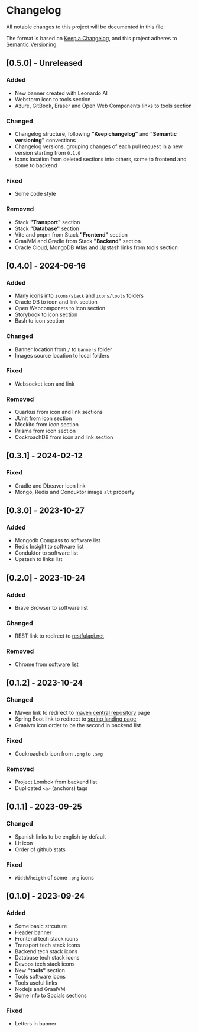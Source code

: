 # Changelog

All notable changes to this project will be documented in this file.

The format is based on [Keep a Changelog](https://keepachangelog.com/en/1.1.0/),
and this project adheres to [Semantic Versioning](https://semver.org/spec/v2.0.0.html).

## [0.5.0] - Unreleased

### Added

- New banner created with Leonardo AI
- Webstorm icon to tools section
- Azure, GitBook, Eraser and Open Web Components links to tools section

### Changed

- Changelog structure, following **"Keep changelog"** and **"Semantic versioning"** convections
- Changelog versions, grouping changes of each pull request in a new version starting from `0.1.0`
- Icons location from deleted sections into others, some to frontend and some to backend

### Fixed

- Some code style

### Removed

- Stack **"Transport"** section
- Stack **"Database"** section
- Vite and pnpm from Stack **"Frontend"** section
- GraalVM and Gradle from Stack **"Backend"** section
- Oracle Cloud, MongoDB Atlas and Upstash links from tools section

## [0.4.0] - 2024-06-16

### Added

- Many icons into `icons/stack` and `icons/tools` folders
- Oracle DB to icon and link section
- Open Webcomponets to icon section
- Storybook to icon section
- Bash to icon section

### Changed

- Banner location from `/` to `banners` folder
- Images source location to local folders

### Fixed

- Websocket icon and link

### Removed

- Quarkus from icon and link sections
- JUnit from icon section
- Mockito from icon section
- Prisma from icon section
- CockroachDB from icon and link section

## [0.3.1] - 2024-02-12

### Fixed

- Gradle and Dbeaver icon link
- Mongo, Redis and Conduktor image `alt` property

## [0.3.0] - 2023-10-27

### Added

- Mongodb Compass to software list
- Redis Insight to software list
- Conduktor to software list
- Upstash to links list

## [0.2.0] - 2023-10-24

### Added

- Brave Browser to software list

### Changed

- REST link to redirect to [restfulapi.net](restfulapi.net)

### Removed

- Chrome from software list

## [0.1.2] - 2023-10-24

### Changed

- Maven link to redirect to [maven central repository](https://central.sonatype.com/) page
- Spring Boot link to redirect to [spring landing page](https://spring.io/)
- Graalvm icon order to be the second in backend list

### Fixed

- Cockroachdb icon from `.png` to `.svg`

### Removed

- Project Lombok from backend list
- Duplicated `<a>` (anchors) tags

## [0.1.1] - 2023-09-25

### Changed

- Spanish links to be english by default
- Lit icon
- Order of github stats

### Fixed

- `Width`/`heigth` of some `.png` icons

## [0.1.0] - 2023-09-24

### Added

- Some basic strcuture
- Header banner
- Frontend tech stack icons
- Transport tech stack icons
- Backend tech stack icons
- Database tech stack icons
- Devops tech stack icons
- New **"tools"** section
- Tools software icons
- Tools useful links
- Nodejs and GraalVM
- Some info to Socials sections

### Fixed

- Letters in banner